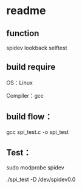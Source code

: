 # readme

## function

spidev lookback selftest

## build require

OS：Linux

Compiler：gcc

## build flow：

gcc spi_test.c -o spi_test

## Test：

sudo modprobe spidev

./spi_test -D /dev/spidev0.0